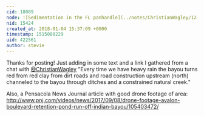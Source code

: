 ```yaml
---
cid: 18089
node: ![Sedimentation in the FL panhandle](../notes/ChristianWagley/12-22-2017/sedimentation-in-the-fl-panhandle)
nid: 15424
created_at: 2018-01-04 15:37:09 +0000
timestamp: 1515080229
uid: 422561
author: stevie
---
```


Thanks for posting! Just adding in some text and a link I gathered from a chat with [@ChristianWagley](/profile/ChristianWagley) "Every time we have heavy rain the bayou turns red from red clay from dirt roads and road construction upstream (north) channeled to the bayou through ditches and a constrained natural creek."

Also, a Pensacola News Journal article with good drone footage of area:
http://www.pnj.com/videos/news/2017/09/08/drone-footage-avalon-boulevard-retention-pond-run-off-indian-bayou/105403472/